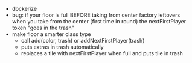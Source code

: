 - dockerize
- bug: if your floor is full BEFORE taking from center factory leftovers
  when you take from the center (first time in round)
  the nextFirstPlayer token "goes in the trash"
- make floor a smarter class type
    - call add(color, trash) or addNextFirstPlayer(trash)
    - puts extras in trash automatically
    - replaces a tile with nextFirstPlayer when full and puts tile in trash
